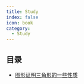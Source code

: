 ```yaml
---
title: Study
index: false
icon: book
category:
  - Study
---
```


## 目录

- [图形证明三角形的一些性质](./Math/图形证明三角形的一些性质.md)